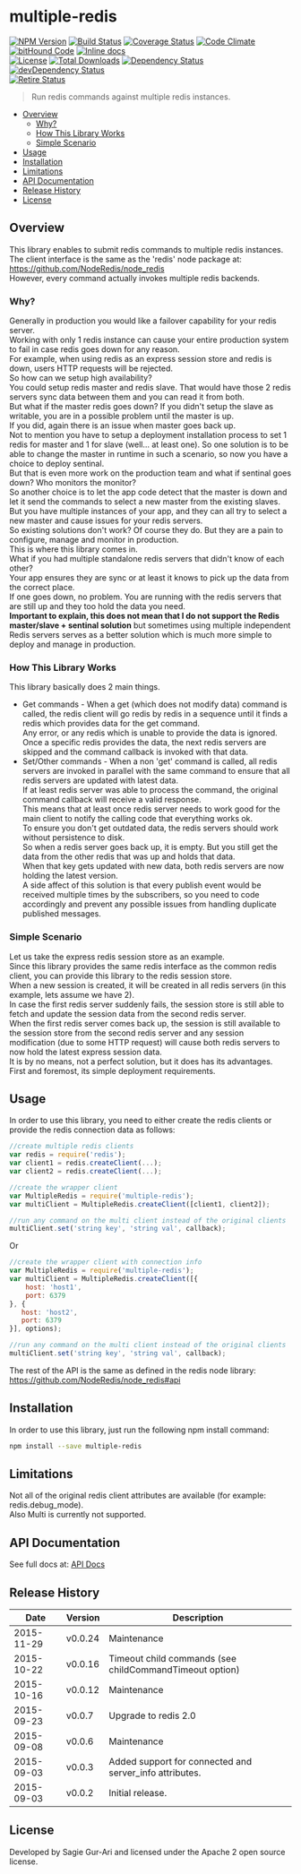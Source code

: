 # multiple-redis

[![NPM Version](http://img.shields.io/npm/v/multiple-redis.svg?style=flat)](https://www.npmjs.org/package/multiple-redis) [![Build Status](https://travis-ci.org/sagiegurari/multiple-redis.svg)](http://travis-ci.org/sagiegurari/multiple-redis) [![Coverage Status](https://coveralls.io/repos/sagiegurari/multiple-redis/badge.svg)](https://coveralls.io/r/sagiegurari/multiple-redis) [![Code Climate](https://codeclimate.com/github/sagiegurari/multiple-redis/badges/gpa.svg)](https://codeclimate.com/github/sagiegurari/multiple-redis) [![bitHound Code](https://www.bithound.io/github/sagiegurari/multiple-redis/badges/code.svg)](https://www.bithound.io/github/sagiegurari/multiple-redis) [![Inline docs](http://inch-ci.org/github/sagiegurari/multiple-redis.svg?branch=master)](http://inch-ci.org/github/sagiegurari/multiple-redis)<br>
[![License](https://img.shields.io/npm/l/multiple-redis.svg?style=flat)](https://github.com/sagiegurari/multiple-redis/blob/master/LICENSE) [![Total Downloads](https://img.shields.io/npm/dt/multiple-redis.svg?style=flat)](https://www.npmjs.org/package/multiple-redis) [![Dependency Status](https://david-dm.org/sagiegurari/multiple-redis.svg)](https://david-dm.org/sagiegurari/multiple-redis) [![devDependency Status](https://david-dm.org/sagiegurari/multiple-redis/dev-status.svg)](https://david-dm.org/sagiegurari/multiple-redis#info=devDependencies)<br>
[![Retire Status](http://retire.insecurity.today/api/image?uri=https://raw.githubusercontent.com/sagiegurari/multiple-redis/master/package.json)](http://retire.insecurity.today/api/image?uri=https://raw.githubusercontent.com/sagiegurari/multiple-redis/master/package.json)

> Run redis commands against multiple redis instances.

* [Overview](#overview)
  * [Why?](#why)
  * [How This Library Works](#howlibworks)
  * [Simple Scenario](#scenario)
* [Usage](#usage)
* [Installation](#installation)
* [Limitations](#limitations)
* [API Documentation](docs/api.md)
* [Release History](#history)
* [License](#license)

<a name="overview"></a>
## Overview
This library enables to submit redis commands to multiple redis instances.<br>
The client interface is the same as the 'redis' node package at: https://github.com/NodeRedis/node_redis<br>
However, every command actually invokes multiple redis backends.

<a name="why"></a>
### Why?
Generally in production you would like a failover capability for your redis server.<br>
Working with only 1 redis instance can cause your entire production system to fail in case redis goes down for any reason.<br>
For example, when using redis as an express session store and redis is down, users HTTP requests will be rejected.<br>
So how can we setup high availability?<br>
You could setup redis master and redis slave. That would have those 2 redis servers sync data between them and you can read it from both.<br>
But what if the master redis goes down? If you didn't setup the slave as writable, you are in a possible problem until the master is up.<br>
If you did, again there is an issue when master goes back up.<br>
Not to mention you have to setup a deployment installation process to set 1 redis for master and 1 for slave (well... at least one).
So one solution is to be able to change the master in runtime in such a scenario, so now you have a choice to deploy sentinal.<br>
But that is even more work on the production team and what if sentinal goes down? Who monitors the monitor?<br>
So another choice is to let the app code detect that the master is down and let it send the commands to select a new master from the existing slaves.<br>
But you have multiple instances of your app, and they can all try to select a new master and cause issues for your redis servers.<br>
So existing solutions don't work? Of course they do. But they are a pain to configure, manage and monitor in production.<br>
This is where this library comes in.<br>
What if you had multiple standalone redis servers that didn't know of each other?<br>
Your app ensures they are sync or at least it knows to pick up the data from the correct place.<br>
If one goes down, no problem. You are running with the redis servers that are still up and they too hold the data you need.<br>
**Important to explain, this does not mean that I do not support the Redis master/slave + sentinal solution** but sometimes using multiple
independent Redis servers serves as a better solution which is much more simple to deploy and manage in production.

<a name="howlibworks"></a>
### How This Library Works
This library basically does 2 main things.
* Get commands - When a get (which does not modify data) command is called, the redis client will go redis by redis in a sequence until
it finds a redis which provides data for the get command.<br>
Any error, or any redis which is unable to provide the data is ignored.<br>
Once a specific redis provides the data, the next redis servers are skipped and the command callback is invoked with that data.
* Set/Other commands - When a non 'get' command is called, all redis servers are invoked in parallel with the same command to
ensure that all redis servers are updated with latest data.<br>
If at least redis server was able to process the command, the original command callback will receive a valid response.<br>
This means that at least once redis server needs to work good for the main client to notify the calling code that everything works ok.<br>
To ensure you don't get outdated data, the redis servers should work without persistence to disk.<br>
So when a redis server goes back up, it is empty. But you still get the data from the other redis that was up and holds that data.<br>
When that key gets updated with new data, both redis servers are now holding the latest version.<br>
A side affect of this solution is that every publish event would be received multiple times by the subscribers,
so you need to code accordingly and prevent any possible issues from handling duplicate published messages.

<a name="scenario"></a>
### Simple Scenario
Let us take the express redis session store as an example.<br>
Since this library provides the same redis interface as the common redis client, you can provide this library to the
redis session store.<br>
When a new session is created, it will be created in all redis servers (in this example, lets assume we have 2).<br>
In case the first redis server suddenly fails, the session store is still able to fetch and update the session data from the
second redis server.<br>
When the first redis server comes back up, the session is still available to the session store from the second redis server and
any session modification (due to some HTTP request) will cause both redis servers to now hold the latest express session data.<br>
It is by no means, not a perfect solution, but it does has its advantages.<br>
First and foremost, its simple deployment requirements.

<a name="usage"></a>
## Usage
In order to use this library, you need to either create the redis clients or provide the redis connection data as follows:

```js
//create multiple redis clients
var redis = require('redis');
var client1 = redis.createClient(...);
var client2 = redis.createClient(...);

//create the wrapper client
var MultipleRedis = require('multiple-redis');
var multiClient = MultipleRedis.createClient([client1, client2]);

//run any command on the multi client instead of the original clients
multiClient.set('string key', 'string val', callback);
```

Or

```js
//create the wrapper client with connection info
var MultipleRedis = require('multiple-redis');
var multiClient = MultipleRedis.createClient([{
    host: 'host1',
    port: 6379
}, {
   host: 'host2',
   port: 6379
}], options);

//run any command on the multi client instead of the original clients
multiClient.set('string key', 'string val', callback);
```
The rest of the API is the same as defined in the redis node library: https://github.com/NodeRedis/node_redis#api
<br>
<a name="installation"></a>
## Installation
In order to use this library, just run the following npm install command:

```sh
npm install --save multiple-redis
```

<a name="limitations"></a>
## Limitations
Not all of the original redis client attributes are available (for example: redis.debug_mode).<br>
Also Multi is currently not supported.

## API Documentation
See full docs at: [API Docs](docs/api.md)

<a name="history"></a>
## Release History

| Date        | Version | Description |
| ----------- | ------- | ----------- |
| 2015-11-29  | v0.0.24 | Maintenance |
| 2015-10-22  | v0.0.16 | Timeout child commands (see childCommandTimeout option) |
| 2015-10-16  | v0.0.12 | Maintenance |
| 2015-09-23  | v0.0.7  | Upgrade to redis 2.0 |
| 2015-09-08  | v0.0.6  | Maintenance |
| 2015-09-03  | v0.0.3  | Added support for connected and server_info attributes. |
| 2015-09-03  | v0.0.2  | Initial release. |

<a name="license"></a>
## License
Developed by Sagie Gur-Ari and licensed under the Apache 2 open source license.
